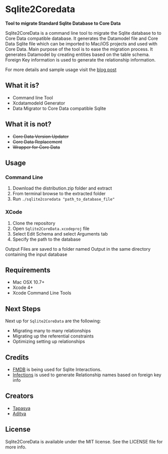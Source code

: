 # Sqlite2Coredata
**Tool to migrate Standard Sqlite Database to Core Data**

Sqlite2CoreData is a command line tool to migrate the Sqlite database to to Core Data compatible database. It generates the Datamodel file and Core Data Sqlite file which can be imported to Mac/iOS projects and used with Core Data. 
Main purpose of the tool is to ease the migration process. It generates Datamodel by creating entities based on the table schema. Foreign Key information is used to generate the relationship information.

For more details and sample usage visit the [blog post](http://blog.imaginea.com/migrating-sqlite-to-core-data/)

## What it is?
- Command line Tool
- Xcdatamodeld Generator
- Data Migrator to Core Data compatible Sqlite


## What it is not?
- ~~Core Data Version Updater~~
- ~~Core Data Replacement~~
- ~~Wrapper for Core Data~~

## Usage

### Command Line
1. Download the distribution.zip folder and extract
2. From terminal browse to the extracted folder
3. Run `./sqlite2coredata "path_to_database_file"`

### XCode
1. Clone the repository 
2. Open `Sqlite2CoreData.xcodeproj` file
3. Select Edit Schema and select Arguments tab
4. Specify the path to the database

Output Files are saved to a folder named Output in the same directory containing the input database

## Requirements

- Mac OSX 10.7+
- Xcode 4+
- Xcode Command Line Tools

## Next Steps

Next up for `Sqlite2CoreData` are the following:

- Migrating many to many relationships
- Migrating up the referential constraints
- Optimizing setting up relationships

## Credits

- [FMDB](https://github.com/ccgus/fmdb) is being used for Sqlite Interactions.
- [Infections](https://github.com/adamelliot/Inflections) is used to generate Relationship names based on foreign key info

## Creators

- [Tapasya](http://github.com/tapasya)  
- [Aditya](http://github.com/adienthu)  


## License

Sqlite2CoreData is available under the MIT license. See the LICENSE file for more info.
